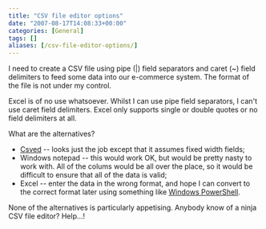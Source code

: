 ```yaml
---
title: "CSV file editor options"
date: "2007-08-17T14:08:33+00:00"
categories: [General]
tags: []
aliases: [/csv-file-editor-options/]
---
```


I need to create a CSV file using pipe (|) field separators and caret (~) field delimiters to feed some data into our e-commerce system. The format of the file is not under my control.

Excel is of no use whatsoever.  Whilst I can use pipe field separators, I can't use caret field delimiters. Excel only supports single or double quotes or no field delimiters at all.

What are the alternatives?
<ul>
	<li><a href="http://csved.sjfrancke.nl/index.html">Csved</a> -- looks just the job except that it assumes fixed width fields;</li>
	<li>Windows notepad -- this would work OK, but would be pretty nasty to work with. All of the colums would be all over the place, so it would be difficult to ensure that all of the data is valid;</li>
	<li>Excel -- enter the data in the wrong format, and hope I can convert to the correct format later using something like <a href="http://www.microsoft.com/windowsserver2003/technologies/management/powershell/default.mspx">Windows PowerShell</a>.</li>
</ul>
None of the alternatives is particularly appetising. Anybody know of a ninja CSV file editor? Help...!
